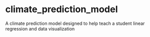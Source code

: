 # climate_prediction_model
A climate prediction model designed to help teach a student linear regression and data visualization
